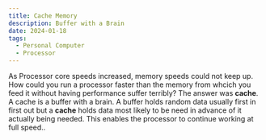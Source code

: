 ```yaml
---
title: Cache Memory
description: Buffer with a Brain
date: 2024-01-18
tags:
  - Personal Computer
  - Processor
---
```

As Processor core speeds increased, memory speeds could not keep up. How could you run a processor faster than the memory from whcich you feed it without having performance suffer terribly? The answer was <b>cache</b>. A cache is a buffer with a brain. A buffer holds random data usually first in first out but a <b>cache</b> holds data most likely to be need in advance of it actually being needed. This enables the processor to continue working at full speed..
